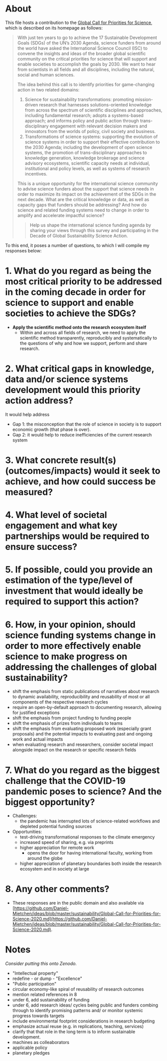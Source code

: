 # About

This file hosts a contribution to the [Global Call for Priorities for Science](https://council.science/science-funding/global-call/), which is described on its homepage as follows:

> With just ten years to go to achieve the 17 Sustainable Development Goals (SDGs) of the UN’s 2030 Agenda, science funders from around the world have asked the International Science Council (ISC) to convene the insights and ideas of the broader global scientific community on the critical priorities for science that will support and enable societies to accomplish the goals by 2030. We want to hear from scientists in all fields and all disciplines, including the natural, social and human sciences.
> 
> The idea behind this call is to identify priorities for game-changing action in two related domains:
> 
> 1. Science for sustainability transformations: promoting mission-driven research that harnesses solutions-oriented knowledge from across the spectrum of scientific disciplines and approaches, including fundamental research; adopts a systems-based approach; and informs policy and public action through trans-disciplinary engagement with relevant decision makers and innovators from the worlds of policy, civil society and business.
> 1. Transformations of science systems: supporting the evolution of science systems in order to support their effective contribution to the 2030 Agenda; including the development of open science systems, the promotion of trans-disciplinary approaches to knowledge generation, knowledge brokerage and science advisory ecosystems, scientific capacity needs at individual, institutional and policy levels, as well as systems of research incentives.
> 
> This is a unique opportunity for the international science community to advise science funders about the support that science needs in order to maximize its impact on the achievement of the SDGs in the next decade. What are the critical knowledge or data, as well as capacity gaps that funders should be addressing? And how do science and related funding systems need to change in order to amplify and accelerate impactful science?
> 
> > Help us shape the international science funding agenda by sharing your views through this survey and participating in the Decade of Global Sustainability Science Action.


To this end, it poses a number of questions, to which I will compile my responses below:

# 1. What do you regard as being the most critical priority to be addressed in the coming decade in order for science to support and enable societies to achieve the SDGs?

- **Apply the scientific method onto the research ecosystem itself** 
  - Within and across all fields of research, we need to apply the scientific method transparently, reproducibly and systematically to the questions of why and how we support, perform and share research.

# 2. What critical gaps in knowledge, data and/or science systems development would this priority action address?

It would help address
- Gap 1: the misconception that the role of science in society is to support economic growth (that phase is over). 
- Gap 2: it would help to reduce inefficiencies of the current research system

# 3. What concrete result(s) (outcomes/impacts) would it seek to achieve, and how could success be measured? 


# 4. What level of societal engagement and what key partnerships would be required to ensure success?


# 5. If possible, could you provide an estimation of the type/level of investment that would ideally be required to support this action?

# 6. How, in your opinion, should science funding systems change in order to more effectively enable science to make progress on addressing the challenges of global sustainability?

- shift the emphasis from static publications of narratives about research to dynamic availability, reproducibility and reusability of most or all components of the respective research cycles
- require an open-by-default approach to documenting research, allowing for justified exceptions
- shift the emphasis from project funding to funding people
- shift the emphasis of prizes from individuals to teams
- shift the emphasis from evaluating proposed work (especially grant proposals) and the potential impacts to evaluating past and ongoing work and actual impacts
- when evaluating research and researchers, consider societal impact alongside impact on the research or specific research fields

# 7. What do you regard as the biggest challenge that the COVID-19 pandemic poses to science? And the biggest opportunity?

- Challenges:
  - the pandemic has interrupted lots of science-related workflows and depleted potential funding sources
- Opportunities:
  - test-driving transformational responses to the climate emergency
  - increased speed of sharing, e.g. via preprints
  - higher appreciation for remote work
    - opens the door for having international faculty, working from around the globe
  - higher appreciation of planetary boundaries both inside the research ecosystem and in society at large

# 8. Any other comments?

- These responses are in the public domain and also available via [https://github.com/Daniel-Mietchen/ideas/blob/master/sustainability/Global-Call-for-Priorities-for-Science-2020.md](https://github.com/Daniel-Mietchen/ideas/blob/master/sustainability/Global-Call-for-Priorities-for-Science-2020.md).

# Notes

*Consider putting this onto Zenodo.*

- "Intellectual property"
- redefine - or dump - "Excellence"
- "Public participation"
- circular economy-like spiral of reusability of research outcomes
- mention related references in 8
- under 6, add sustainability of funding
- under 6, add research ideas/ cycles being public and funders combing through to identify promising patterns and/ or monitor systemic progress towards targets
- include environmental footprint considerations in research budgeting
- emphasize actual reuse (e.g. in replications, teaching, services)
- clarify that that role in the long term is to inform sustainable development.
- machines as colleaborators
- applicable policy
- planetary pledges
